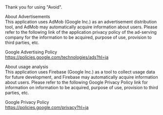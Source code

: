 Thank you for using "Avoid". 

About Advertisements<br>
This application uses AdMob (Google Inc.) as an advertisement distribution tool, and AdMob may automatically acquire information about users. Please refer to the following link of the application privacy policy of the ad-serving company for the information to be acquired, purpose of use, provision to third parties, etc. <br>

Google Advertising Policy<br>
https://policies.google.com/technologies/ads?hl=ja<br>

About usage analysis<br>
This application uses Firebase (Google Inc.) as a tool to collect usage data for future development, and Firebase may automatically acquire information about users. Please refer to the following Google Privacy Policy link for information on information to be acquired, purpose of use, provision to third parties, etc. <br>

Google Privacy Policy<br>
https://policies.google.com/privacy?hl=ja
